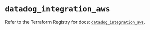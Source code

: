 # `datadog_integration_aws`

Refer to the Terraform Registry for docs: [`datadog_integration_aws`](https://registry.terraform.io/providers/datadog/datadog/3.57.0/docs/resources/integration_aws).
